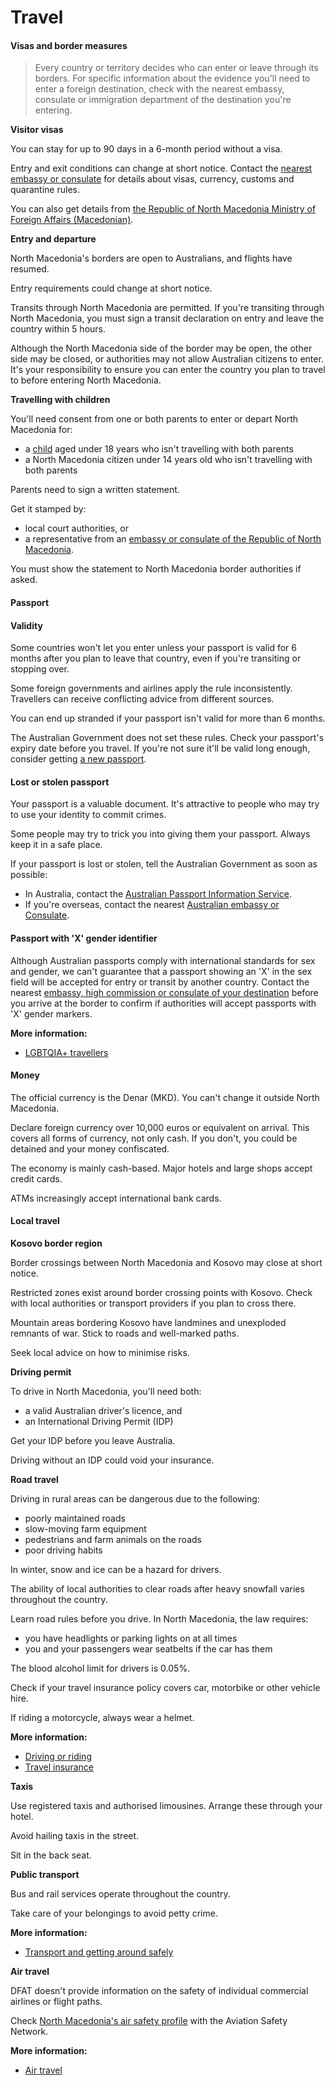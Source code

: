 # Travel

#### Visas and border measures

> Every country or territory decides who can enter or leave through its borders. For specific information about the evidence you'll need to enter a foreign destination, check with the nearest embassy, consulate or immigration department of the destination you're entering.

**Visitor visas**

You can stay for up to 90 days in a 6-month period without a visa.

Entry and exit conditions can change at short notice. Contact the [nearest embassy or consulate](https://protocol.dfat.gov.au/Public/Missions/70) for details about visas, currency, customs and quarantine rules.

You can also get details from [the Republic of North Macedonia Ministry of Foreign Affairs (Macedonian)](http://www.mfa.gov.mk/?language=en-gb).

**Entry and departure**

North Macedonia's borders are open to Australians, and flights have resumed.

Entry requirements could change at short notice.

Transits through North Macedonia are permitted. If you're transiting through North Macedonia, you must sign a transit declaration on entry and leave the country within 5 hours.

Although the North Macedonia side of the border may be open, the other side may be closed, or authorities may not allow Australian citizens to enter. It's your responsibility to ensure you can enter the country you plan to travel to before entering North Macedonia.

**Travelling with children**

You'll need consent from one or both parents to enter or depart North Macedonia for:

* a [child](https://www.smartraveller.gov.au/before-you-go/who-you-are/children) aged under 18 years who isn't travelling with both parents
* a North Macedonia citizen under 14 years old who isn't travelling with both parents

Parents need to sign a written statement.

Get it stamped by:

* local court authorities, or
* a representative from an [embassy or consulate of the Republic of North Macedonia](https://protocol.dfat.gov.au/Public/Missions/70).

You must show the statement to North Macedonia border authorities if asked.

#### Passport

#### Validity

Some countries won't let you enter unless your passport is valid for 6 months after you plan to leave that country, even if you're transiting or stopping over.

Some foreign governments and airlines apply the rule inconsistently. Travellers can receive conflicting advice from different sources.

You can end up stranded if your passport isn't valid for more than 6 months.

The Australian Government does not set these rules. Check your passport's expiry date before you travel. If you're not sure it'll be valid long enough, consider getting [a new passport](https://www.passports.gov.au/).

#### Lost or stolen passport

Your passport is a valuable document. It's attractive to people who may try to use your identity to commit crimes.

Some people may try to trick you into giving them your passport. Always keep it in a safe place.

If your passport is lost or stolen, tell the Australian Government as soon as possible:

* In Australia, contact the [Australian Passport Information Service](https://www.passports.gov.au/contact-us).
* If you're overseas, contact the nearest [Australian embassy or Consulate](http://dfat.gov.au/about-us/our-locations/missions/Pages/our-embassies-and-consulates-overseas.aspx).

#### Passport with 'X' gender identifier

Although Australian passports comply with international standards for sex and gender, we can't guarantee that a passport showing an 'X' in the sex field will be accepted for entry or transit by another country. Contact the nearest [embassy, high commission or consulate of your destination](https://protocol.dfat.gov.au/Public/MissionsInAustralia) before you arrive at the border to confirm if authorities will accept passports with 'X' gender markers.

**More information:**

* [LGBTQIA+ travellers](https://www.smartraveller.gov.au/before-you-go/who-you-are/LGBTI)

#### Money

The official currency is the Denar (MKD). You can't change it outside North Macedonia.

Declare foreign currency over 10,000 euros or equivalent on arrival. This covers all forms of currency, not only cash. If you don't, you could be detained and your money confiscated.

The economy is mainly cash-based. Major hotels and large shops accept credit cards.

ATMs increasingly accept international bank cards.

#### Local travel

**Kosovo border region**

Border crossings between North Macedonia and Kosovo may close at short notice.

Restricted zones exist around border crossing points with Kosovo. Check with local authorities or transport providers if you plan to cross there.

Mountain areas bordering Kosovo have landmines and unexploded remnants of war. Stick to roads and well-marked paths.

Seek local advice on how to minimise risks.

**Driving permit**

To drive in North Macedonia, you'll need both:

* a valid Australian driver's licence, and
* an International Driving Permit (IDP)

Get your IDP before you leave Australia.

Driving without an IDP could void your insurance.

**Road travel**

Driving in rural areas can be dangerous due to the following:

* poorly maintained roads
* slow-moving farm equipment
* pedestrians and farm animals on the roads
* poor driving habits

In winter, snow and ice can be a hazard for drivers.

The ability of local authorities to clear roads after heavy snowfall varies throughout the country.

Learn road rules before you drive. In North Macedonia, the law requires:

* you have headlights or parking lights on at all times
* you and your passengers wear seatbelts if the car has them

The blood alcohol limit for drivers is 0.05%.

Check if your travel insurance policy covers car, motorbike or other vehicle hire.

If riding a motorcycle, always wear a helmet.

**More information:**

* [Driving or riding](https://www.smartraveller.gov.au/before-you-go/getting-around/road-safety)
* [Travel insurance](https://www.smartraveller.gov.au/before-you-go/the-basics/insurance)

**Taxis**

Use registered taxis and authorised limousines. Arrange these through your hotel.

Avoid hailing taxis in the street.

Sit in the back seat.

**Public transport**

Bus and rail services operate throughout the country.

Take care of your belongings to avoid petty crime.

**More information:**

* [Transport and getting around safely](https://www.smartraveller.gov.au/before-you-go/getting-around/public-transport)

**Air travel**

DFAT doesn't provide information on the safety of individual commercial airlines or flight paths.

Check [North Macedonia's air safety profile](http://aviation-safety.net/database/country/country.php?id=Z3) with the Aviation Safety Network.

**More information:**

* [Air travel](https://www.smartraveller.gov.au/before-you-go/getting-around/air-travel)